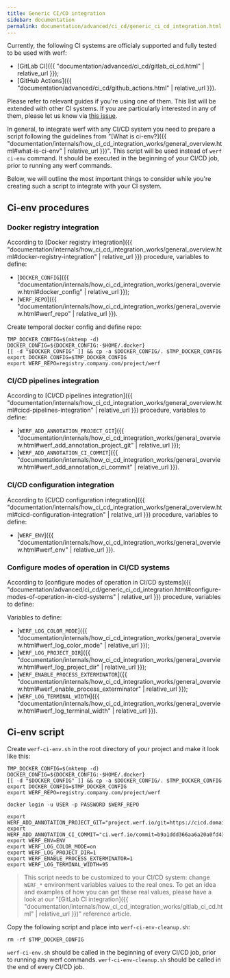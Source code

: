 ```yaml
---
title: Generic CI/CD integration
sidebar: documentation
permalink: documentation/advanced/ci_cd/generic_ci_cd_integration.html
---
```


Currently, the following CI systems are officialy supported and fully tested to be used with werf:
 * [GitLab CI]({{ "documentation/advanced/ci_cd/gitlab_ci_cd.html" | relative_url }});
 * [GitHub Actions]({{ "documentation/advanced/ci_cd/github_actions.html" | relative_url }}).

Please refer to relevant guides if you're using one of them. This list will be extended with other CI systems. If you are particularly interested in any of them, please let us know via [this issue](https://github.com/werf/werf/issues/1617).

In general, to integrate werf with any CI/CD system you need to prepare a script following the guidelines from "[What is ci-env?]({{ "documentation/internals/how_ci_cd_integration_works/general_overview.html#what-is-ci-env" | relative_url }})". This script will be used instead of `werf ci-env` command. It should be executed in the beginning of your CI/CD job, prior to running any werf commands.

Below, we will outline the most important things to consider while you're creating such a script to integrate with your CI system.

## Ci-env procedures

### Docker registry integration

According to [Docker registry integration]({{ "documentation/internals/how_ci_cd_integration_works/general_overview.html#docker-registry-integration" | relative_url }}) procedure, variables to define:
 * [`DOCKER_CONFIG`]({{ "documentation/internals/how_ci_cd_integration_works/general_overview.html#docker_config" | relative_url }});
 * [`WERF_REPO`]({{ "documentation/internals/how_ci_cd_integration_works/general_overview.html#werf_repo" | relative_url }}).

Create temporal docker config and define repo:

```shell
TMP_DOCKER_CONFIG=$(mktemp -d)
DOCKER_CONFIG=${DOCKER_CONFIG:-$HOME/.docker}
[[ -d "$DOCKER_CONFIG" ]] && cp -a $DOCKER_CONFIG/. $TMP_DOCKER_CONFIG
export DOCKER_CONFIG=$TMP_DOCKER_CONFIG
export WERF_REPO=registry.company.com/project/werf
```

### CI/CD pipelines integration

According to [CI/CD pipelines integration]({{ "documentation/internals/how_ci_cd_integration_works/general_overview.html#cicd-pipelines-integration" | relative_url }}) procedure, variables to define:
 * [`WERF_ADD_ANNOTATION_PROJECT_GIT`]({{ "documentation/internals/how_ci_cd_integration_works/general_overview.html#werf_add_annotation_project_git" | relative_url }});
 * [`WERF_ADD_ANNOTATION_CI_COMMIT`]({{ "documentation/internals/how_ci_cd_integration_works/general_overview.html#werf_add_annotation_ci_commit" | relative_url }}).

### CI/CD configuration integration

According to [CI/CD configuration integration]({{ "documentation/internals/how_ci_cd_integration_works/general_overview.html#cicd-configuration-integration" | relative_url }}) procedure, variables to define:
 * [`WERF_ENV`]({{ "documentation/internals/how_ci_cd_integration_works/general_overview.html#werf_env" | relative_url }}).

### Configure modes of operation in CI/CD systems

According to [configure modes of operation in CI/CD systems]({{ "documentation/advanced/ci_cd/generic_ci_cd_integration.html#configure-modes-of-operation-in-cicd-systems" | relative_url }}) procedure, variables to define:

Variables to define:
 * [`WERF_LOG_COLOR_MODE`]({{ "documentation/internals/how_ci_cd_integration_works/general_overview.html#werf_log_color_mode" | relative_url }});
 * [`WERF_LOG_PROJECT_DIR`]({{ "documentation/internals/how_ci_cd_integration_works/general_overview.html#werf_log_project_dir" | relative_url }});
 * [`WERF_ENABLE_PROCESS_EXTERMINATOR`]({{ "documentation/internals/how_ci_cd_integration_works/general_overview.html#werf_enable_process_exterminator" | relative_url }});
 * [`WERF_LOG_TERMINAL_WIDTH`]({{ "documentation/internals/how_ci_cd_integration_works/general_overview.html#werf_log_terminal_width" | relative_url }}).

## Ci-env script

Create `werf-ci-env.sh` in the root directory of your project and make it look like this:

```shell
TMP_DOCKER_CONFIG=$(mktemp -d)
DOCKER_CONFIG=${DOCKER_CONFIG:-$HOME/.docker}
[[ -d "$DOCKER_CONFIG" ]] && cp -a $DOCKER_CONFIG/. $TMP_DOCKER_CONFIG
export DOCKER_CONFIG=$TMP_DOCKER_CONFIG
export WERF_REPO=registry.company.com/project/werf

docker login -u USER -p PASSWORD $WERF_REPO

export WERF_ADD_ANNOTATION_PROJECT_GIT="project.werf.io/git=https://cicd.domain.com/project/x"
export WERF_ADD_ANNOTATION_CI_COMMIT="ci.werf.io/commit=b9a1ddd366aa6a20a0fd43fb6612f349d33465ff"
export WERF_ENV=ENV
export WERF_LOG_COLOR_MODE=on
export WERF_LOG_PROJECT_DIR=1
export WERF_ENABLE_PROCESS_EXTERMINATOR=1
export WERF_LOG_TERMINAL_WIDTH=95
```

> This script needs to be customized to your CI/CD system: change `WERF_*` environment variables values to the real ones. To get an idea and examples of how you can get these real values, please have a look at our "[GitLab CI integration]({{ "documentation/internals/how_ci_cd_integration_works/gitlab_ci_cd.html" | relative_url }})" reference article.

Copy the following script and place into `werf-ci-env-cleanup.sh`:

```shell
rm -rf $TMP_DOCKER_CONFIG
```

`werf-ci-env.sh` should be called in the beginning of every CI/CD job, prior to running any werf commands.
`werf-ci-env-cleanup.sh` should be called in the end of every CI/CD job.
